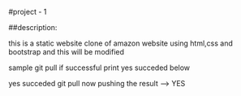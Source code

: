#project - 1

##description:

this is a static website clone of amazon website using html,css and bootstrap
and this will be modified

sample git pull if successful print yes succeded below

yes succeded git pull now pushing the result --> YES